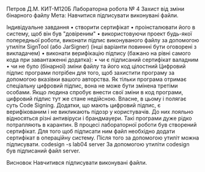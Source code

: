 Петров Д.М. КИТ-М120Б
Лабораторна робота № 4
Захист від зміни бінарного файлу
Мета: Навчитися підписувати виконувані файли.

Індивідуальне завдання
•	створити сертифікат
•	проінсталювати його в систему, щоб він був "довіреним"
•	використовуючи проект будь-якої попередньої роботи, виконати підпис виконуваного файлу за допомогою утиліти SignTool (або JarSigner) (інші варіанти повиннні бути оговорені з викладачем)
•	виконати верифікацію підпису (бажано на рівні самого кода при завантаженні додатка):
•	чи є підписаний сертифікат валадним
•	чи не було (бінарної) зміни файлу та його код цілостний
Цифровий підпис програми потрібен для того, щоб захистити програму за допомогою вказівки вашого авторства. Як тільки програма отримає спеціальну цифровий підпис, вона не може бути змінена третіми особами. Якщо людина спробує внести свої зміни в код програми, цифровий підпис тут же стане недійсною. Власне, в цьому і полягає суть Code Signing.
Додатки, що мають цифровий підпис, є верифікованим і не викликають підозр у користувачів. До них лояльно відносяться різні антивіруси і брандмауери. Такі програми дуже рідко потрапляють в карантин.
В процесі лабораторної роботи був створений сертифікат. Для того щоб підписати ним файл необхідно додати сертифікат в операційну систему. Після того за допомогою утиліт можна підписувати. 
codesign -s lab04 server 
За допомогою утиліти codesign був підписаний файл server. 
 
Висновок
Навчитився підписувати виконувані файли.


